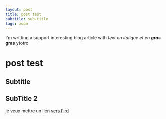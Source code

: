```yaml
---
layout: post
title: post test
subtitle: sub-title
tags: zoom
---
```


I'm writting a support interesting blog article with *text en italique et en **gras*** **gras** y(otro

# post test

## Subtitle 

## SubTitle 2

je veux mettre un lien [vers l'ird](https://ird.fr)
